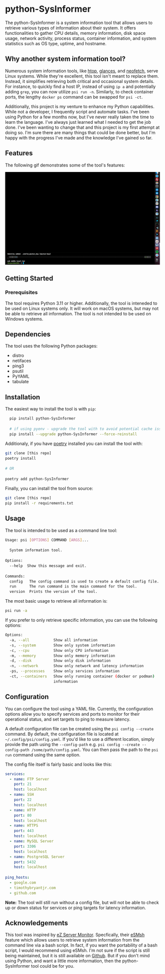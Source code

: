 # python-SysInformer

The python-SysInformer is a system information tool that allows users to retrieve various types of information about their system. It offers functionalities to gather CPU details, memory information, disk space usage, network activity, process status, container information, and system statistics such as OS type, uptime, and hostname.

## Why another system information tool?

Numerous system information tools, like [htop](https://htop.dev/), [glances](https://nicolargo.github.io/glances/), and [neofetch](https://github.com/dylanaraps/neofetch), serve Linux systems. While they're excellent, this tool isn't meant to replace them. Instead, it simplifies retrieving both critical and occasional system details. For instance, to quickly find a host IP, instead of using `ip a` and potentially adding `grep`, you can now utilize `psi run -n`. Similarly, to check container ports, the lengthy `docker ps` command can be swapped for `psi -ct`.

Additionally, this project is my venture to enhance my Python capabilities. While not a developer, I frequently script and automate tasks. I've been using Python for a few months now, but I've never really taken the time to learn the language. I've always just learned what I needed to get the job done. I've been wanting to change that and this project is my first attempt at doing so. I'm sure there are many things that could be done better, but I'm happy with the progress I've made and the knowledge I've gained so far.


## Features

The following gif demonstrates some of the tool's features:

![psi-gif](./images/psi.gif)

## Getting Started

### Prerequisites

The tool requires Python 3.11 or higher. Additionally, the tool is inteneded to be used on Linux systems only. It will work on macOS systems, but may not be able to retrieve all information. The tool is not intended to be used on Windows systems.

## Dependencies

The tool uses the following Python packages:

- distro
- netifaces
- ping3
- psutil
- PyYAML
- tabulate

## Installation

The easiest way to install the tool is with `pip`:

```bash
  pip install python-SysInformer

  # if using pyenv - upgrade the tool with to avoid potential cache issues:
  pip install --upgrade python-SysInformer --force-reinstall
```

Additionaly, if you have [poetry](https://python-poetry.org/) installed you can install the tool with:

```bash
git clone [this repo]
poetry install

# OR

poetry add python-SysInformer
```

Finally, you can install the tool from source:

```bash
git clone [this repo]
pip install -r requirements.txt
```

## Usage

The tool is intended to be used as a command line tool:

```bash
Usage: psi [OPTIONS] COMMAND [ARGS]...

  System information tool.

Options:
  --help  Show this message and exit.

Commands:
  config   The config command is used to create a default config file.
  run      The run command is the main command for the tool.
  version  Prints the version of the tool.
```

The most basic usage to retrieve all information is:

```bash
psi run -a
```

If you prefer to only retrieve specific information, you can use the following options:

```bash
Options:
  -a, --all           Show all information
  -s, --system        Show only system information
  -c, --cpu           Show only CPU information
  -m, --memory        Show only memory information
  -d, --disk          Show only disk information
  -n, --network       Show only network and latency information
  -ps, --processes    Show only services information
  -ct, --containers   Show only running container (docker or podman)
                      information
```

## Configuration

You can configure the tool using a YAML file. Currently, the configuration options allow you to specify services and ports to monitor for their operational status, and set targets to ping to measure latency.

A default configuration file can be created using the `psi config --create` command. By default, the configuration file is located at `~/.config/psi/config.yaml`. If you'd like to use a different location, simply provide the path using the `--config-path` e.g. `psi config --create --config-path /some/path/config.yaml`. You can then pass the path to the `psi run` command using the same option.

The config file itself is fairly basic and looks like this:

```yaml
services:
  - name: FTP Server
    port: 21
    host: localhost
  - name: SSH
    port: 22
    host: localhost
  - name: HTTP
    port: 80
    host: localhost
  - name: HTTPS
    port: 443
    host: localhost
  - name: MySQL Server
    port: 3306
    host: localhost
  - name: PostgreSQL Server
    port: 5432
    host: localhost

ping_hosts:
  - google.com
  - timothybryantjr.com
  - github.com
```

**Note:** The tool will still run without a config file, but will not be able to check up or down status for services or ping targets for latency information.

## Acknowledgements

This tool was inspired by [eZ Server Monitor](https://www.ezservermonitor.com/). Specfically, their [eSMsh](https://www.ezservermonitor.com/esm-sh/features) feature which allows users to retrieve system information from the command line via a bash script. In fact, if you want the portability of a bash script, I would recommend using eSMsh. I'm not sure if the script is still being maintained, but it is still available on [Github](https://github.com/shevabam/ezservermonitor-sh). But if you don't mind using Python, and want a little more information, then the python-SysInformer tool could be for you.
